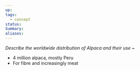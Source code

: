 ```yaml
---
up: 
tags:
  - concept
status: 
Summary:
aliases:
---
```

*Describe the worldwide distribution of Alpaca and their use*
~
- 4 million alpaca, mostly Peru
- For fibre and increasingly meat